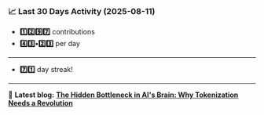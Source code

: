 <!--START_STATS-->
### 📈 Last 30 Days Activity (2025-08-11)  
- **1️⃣2️⃣9️⃣7️⃣** contributions  
- **4️⃣3️⃣•2️⃣3️⃣** per day
---
- **7️⃣1️⃣** day streak!
---
📝 **Latest blog:** [**The Hidden Bottleneck in AI's Brain: Why Tokenization Needs a Revolution**](https://andriak.com/blog/tokenization-revolution)
<!--END_STATS-->
